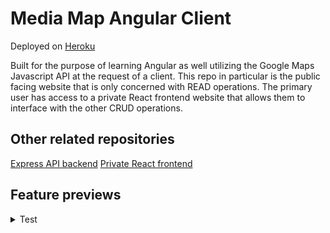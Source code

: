 # Media Map Angular Client

Deployed on [Heroku](https://media-map-public-mw.herokuapp.com/)

Built for the purpose of learning Angular as well utilizing the Google Maps Javascript API at the request of a client. This repo in particular is the public facing website that is only concerned with READ operations. The primary user has access to a private React frontend website that allows them to interface with the other CRUD operations.

## Other related repositories

[Express API backend](https://github.com/MitchellWayne/map-museum/tree/main)
[Private React frontend](https://github.com/MitchellWayne/map-museum-react-client)

## Feature previews

<details>
  <summary>Test</summary>
  <img src="./previews/Test.gif">
</details>
